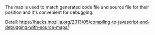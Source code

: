 The map is used to match generated code file and source file for their position and it's convenient for debugging.

Detail: https://hacks.mozilla.org/2013/05/compiling-to-javascript-and-debugging-with-source-maps/